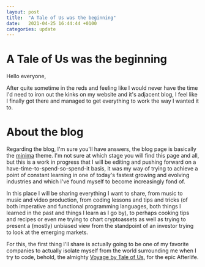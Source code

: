 ```yaml
---
layout: post
title:  "A Tale of Us was the beginning"
date:   2021-04-25 16:44:44 +0100
categories: update
---
```


# A Tale of Us was the beginning

Hello everyone, 

After quite sometime in the reds and feeling like I would never have the time I'd need to iron out the kinks on my website and it's adjacent blog, I feel like I finally got there and managed to get everything to work the way I wanted it to.


# About the blog

Regarding the blog, I'm sure you'll have answers, the blog page is basically the [minima](https://github.com/jekyll/minima) theme.
I'm not sure at which stage you will find this page and all, but this is a work in progress that I will be editing and pushing forward on a have-time-to-spend-so-spend-it basis, it was my way of trying to achieve a point of constant learning in one of today's fastest growing and evolving industries and which I've found myself to become increasingly fond of.

In this place I will be sharing everything I want to share, from music to music and video production, from coding lessons and tips and tricks (of both imperative and functional programming languages, both things I learned in the past and things I learn as I go by), to perhaps cooking tips and recipes or even me trying to chart cryptoassets as well as trying to present a (mostly) unbiased view from the standpoint of an investor trying to look at the emerging markets.

For this, the first thing I'll share is actually going to be one of my favorite companies to actually isolate myself from the world surrounding me when I try to code, behold, the almighty [Voyage by Tale of Us](https://www.youtube.com/watch?v=aYOR7z5EoEE), for the epic Afterlife.
